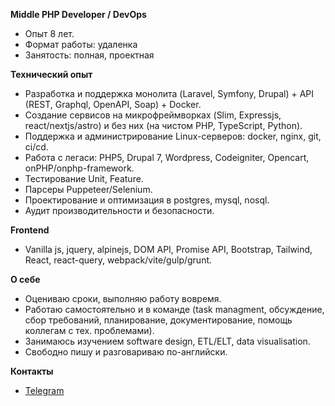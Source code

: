 **Middle PHP Developer / DevOps**
- Опыт 8 лет.
- Формат работы: удаленка
- Занятость: полная, проектная 

**Технический опыт**
- Разработка и поддержка монолита (Laravel, Symfony, Drupal) + API (REST, Graphql, OpenAPI, Soap) + Docker.
- Создание сервисов на микрофреймворках (Slim, Expressjs, react/nextjs/astro) и без них (на чистом PHP, TypeScript, Python).
- Поддержка и администрирование Linux-серверов: docker, nginx, git, ci/cd.
- Работа с легаси: PHP5, Drupal 7, Wordpress, Codeigniter, Opencart, onPHP/onphp-framework.
- Тестирование Unit, Feature.
- Парсеры Puppeteer/Selenium.
- Проектирование и оптимизация в postgres, mysql, nosql.
- Аудит производительности и безопасности.

**Frontend**
- Vanilla js, jquery, alpinejs, DOM API, Promise API, Bootstrap, Tailwind, React, react-query, webpack/vite/gulp/grunt.

**О себе**
- Оцениваю сроки, выполняю работу вовремя.
- Работаю самостоятельно и в команде (task managmеnt, обсуждение, сбор требований, планирование, документирование, помощь коллегам с тех. проблемами).
- Занимаюсь изучением software design, ETL/ELT, data visualisation.
- Свободно пишу и разговариваю по-английски.

**Контакты**
- [Telegram](https://t.me/html666)